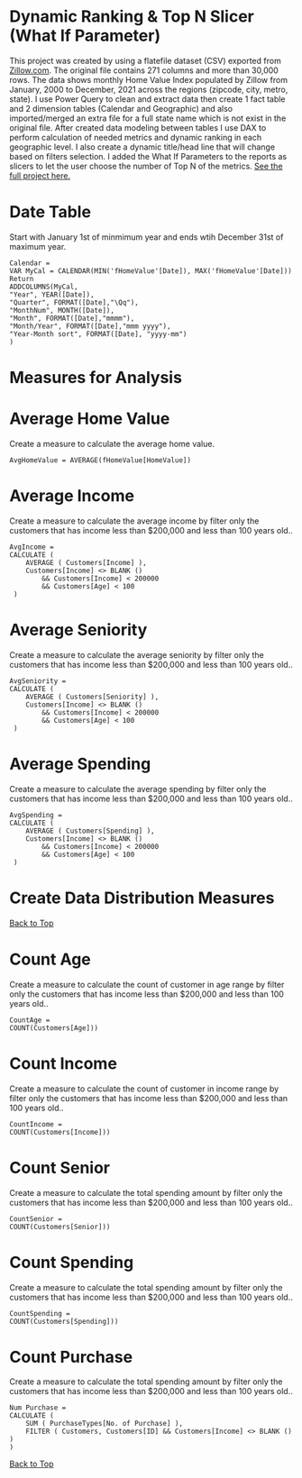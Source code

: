 # Dynamic Ranking & Top N Slicer (What If Parameter)

This project was created by using a flatefile dataset (CSV) exported from [Zillow.com](https://www.zillow.com/research/data/). The original file contains 271 columns and more than 30,000 rows. The data shows monthly Home Value Index populated by Zillow from January, 2000 to December, 2021 across the regions (zipcode, city, metro, state). I use Power Query to clean and extract data then create 1 fact table and 2 dimension tables (Calendar and Geographic) and also imported/merged an extra file for a full state name which is not exist in the original file. After created data modeling between tables I use DAX to perform calculation of needed metrics and dynamic ranking in each geographic level. I also create a dynamic title/head line that will change based on filters selection. I added the What If Parameters to the reports as slicers to let the user choose the number of Top N of the metrics. [See the full project here.](https://sirishultz.com/portfolio/dynamic-ranking-top-n-slicer)


# Date Table

Start with January 1st of minmimum year and ends wtih December 31st of maximum year.

    Calendar = 
    VAR MyCal = CALENDAR(MIN('fHomeValue'[Date]), MAX('fHomeValue'[Date]))
    Return
    ADDCOLUMNS(MyCal,
    "Year", YEAR([Date]),
    "Quarter", FORMAT([Date],"\Qq"),
    "MonthNum", MONTH([Date]),
    "Month", FORMAT([Date],"mmmm"),
    "Month/Year", FORMAT([Date],"mmm yyyy"),
    "Year-Month sort", FORMAT([Date], "yyyy-mm")
    )


# Measures for Analysis


# Average Home Value
Create a measure to calculate the average home value.

    AvgHomeValue = AVERAGE(fHomeValue[HomeValue])

# Average Income
Create a measure to calculate the average income by filter only the customers that has income less than $200,000 and less than 100 years old..

    AvgIncome =
    CALCULATE (
        AVERAGE ( Customers[Income] ),
        Customers[Income] <> BLANK ()
            && Customers[Income] < 200000
            && Customers[Age] < 100
     )
# Average Seniority
Create a measure to calculate the average seniority by filter only the customers that has income less than $200,000 and less than 100 years old..

    AvgSeniority =
    CALCULATE (
        AVERAGE ( Customers[Seniority] ),
        Customers[Income] <> BLANK ()
            && Customers[Income] < 200000
            && Customers[Age] < 100
     )
# Average Spending
Create a measure to calculate the average spending by filter only the customers that has income less than $200,000 and less than 100 years old..

    AvgSpending =
    CALCULATE (
        AVERAGE ( Customers[Spending] ),
        Customers[Income] <> BLANK ()
            && Customers[Income] < 200000
            && Customers[Age] < 100
     )


# Create Data Distribution Measures
[Back to Top](https://github.com/SiriShultz/sitelinks/blob/main/Customer-Personality-Analysis/README.md#customer-personality-analysis-with-power-bi)

# Count Age
Create a measure to calculate the count of customer in age range by filter only the customers that has income less than $200,000 and less than 100 years old..

    CountAge = 
    COUNT(Customers[Age]))


# Count Income
Create a measure to calculate the count of customer in income range by filter only the customers that has income less than $200,000 and less than 100 years old..

    CountIncome = 
    COUNT(Customers[Income]))

# Count Senior
Create a measure to calculate the total spending amount by filter only the customers that has income less than $200,000 and less than 100 years old..

    CountSenior = 
    COUNT(Customers[Senior]))

# Count Spending
Create a measure to calculate the total spending amount by filter only the customers that has income less than $200,000 and less than 100 years old..

    CountSpending = 
    COUNT(Customers[Spending]))


# Count Purchase
Create a measure to calculate the total spending amount by filter only the customers that has income less than $200,000 and less than 100 years old..

    Num Purchase =
    CALCULATE (
        SUM ( PurchaseTypes[No. of Purchase] ),
        FILTER ( Customers, Customers[ID] && Customers[Income] <> BLANK () )
    )

    
[Back to Top](https://github.com/SiriShultz/sitelinks/blob/main/Customer-Personality-Analysis/README.md#customer-personality-analysis-with-power-bi)

